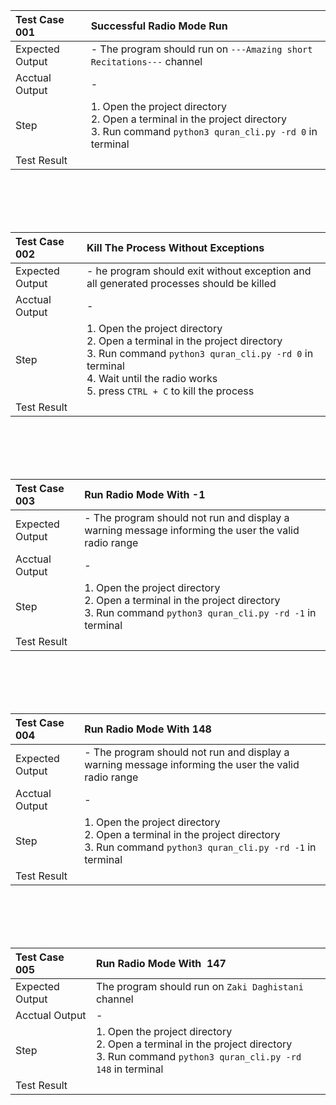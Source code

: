 | Test Case 001   | Successful Radio Mode Run                                                                                                                         |
| :-------------- | :------------------------------------------------------------------------------------------------------------------------------------------------ |
| Expected Output | - The program should run on `---Amazing short Recitations---` channel                                                                             |
| Acctual Output  | -                                                                                                                                                 |
| Step            | 1.  Open the project directory<br />2.  Open a terminal in the project directory <br />3.  Run command `python3 quran_cli.py -rd 0` in terminal   |
| Test Result     |                                                                                                                                                   |
<br>
<br>
<br>
<br>

| Test Case 002   | Kill The Process Without Exceptions                                                                                                                |
| :-------------- | :------------------------------------------------------------------------------------------------------------------------------------------------- |
| Expected Output | - he program should exit without exception and all generated processes should be killed                                                            |
| Acctual Output  | -                                                                                                                                                  |
| Step            | 1.  Open the project directory<br />2.  Open a terminal in the project directory <br />3.  Run command `python3 quran_cli.py -rd 0` in terminal<br />4. Wait until the radio works <br />5. press `CTRL + C` to kill the process |
| Test Result     |                                                                                                                                                    |
<br>
<br>
<br>
<br>

| Test Case 003   | Run Radio Mode With -1                                                                                                                             |
| :-------------- | :------------------------------------------------------------------------------------------------------------------------------------------------- |
| Expected Output | - The program should not run and display a warning message informing the user the valid radio range                                                |
| Acctual Output  | -                                                                                                                                                  |
| Step            | 1.  Open the project directory<br />2.  Open a terminal in the project directory <br />3.  Run command `python3 quran_cli.py -rd -1` in terminal   |
| Test Result     |                                                                                                                                                    |
<br>
<br>
<br>
<br>

| Test Case 004   | Run Radio Mode With 148                                                                                                                            |
| :-------------- | :------------------------------------------------------------------------------------------------------------------------------------------------- |
| Expected Output | - The program should not run and display a warning message informing the user the valid radio range                                                |
| Acctual Output  | -                                                                                                                                                  |
| Step            | 1.  Open the project directory<br />2.  Open a terminal in the project directory <br />3.  Run command `python3 quran_cli.py -rd -1` in terminal   |
| Test Result     |                                                                                                                                                    |
<br>
<br>
<br>
<br>

| Test Case 005   | Run Radio Mode With  147                                                                                                                            |
| :-------------- | :-------------------------------------------------------------------------------------------------------------------------------------------------- |
| Expected Output | The program should run on `Zaki Daghistani` channel                                                                                                 |
| Acctual Output  | -                                                                                                                                                   |
| Step            | 1.  Open the project directory<br />2.  Open a terminal in the project directory <br />3.  Run command `python3 quran_cli.py -rd 148` in terminal   |
| Test Result     |                                                                                                                                                     |


